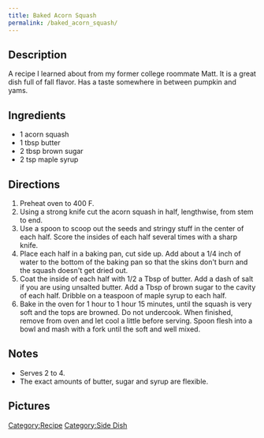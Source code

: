 ```yaml
---
title: Baked Acorn Squash
permalink: /baked_acorn_squash/
---
```


Description
-----------

A recipe I learned about from my former college roommate Matt. It is a great dish full of fall flavor. Has a taste somewhere in between pumpkin and yams.

Ingredients
-----------

-   1 acorn squash
-   1 tbsp butter
-   2 tbsp brown sugar
-   2 tsp maple syrup

Directions
----------

1.  Preheat oven to 400 F.
2.  Using a strong knife cut the acorn squash in half, lengthwise, from stem to end.
3.  Use a spoon to scoop out the seeds and stringy stuff in the center of each half. Score the insides of each half several times with a sharp knife.
4.  Place each half in a baking pan, cut side up. Add about a 1/4 inch of water to the bottom of the baking pan so that the skins don't burn and the squash doesn't get dried out.
5.  Coat the inside of each half with 1/2 a Tbsp of butter. Add a dash of salt if you are using unsalted butter. Add a Tbsp of brown sugar to the cavity of each half. Dribble on a teaspoon of maple syrup to each half.
6.  Bake in the oven for 1 hour to 1 hour 15 minutes, until the squash is very soft and the tops are browned. Do not undercook. When finished, remove from oven and let cool a little before serving. Spoon flesh into a bowl and mash with a fork until the soft and well mixed.

Notes
-----

-   Serves 2 to 4.
-   The exact amounts of butter, sugar and syrup are flexible.

Pictures
--------

[Category:Recipe](/Category:Recipe "wikilink") [Category:Side Dish](/Category:Side_Dish "wikilink")
